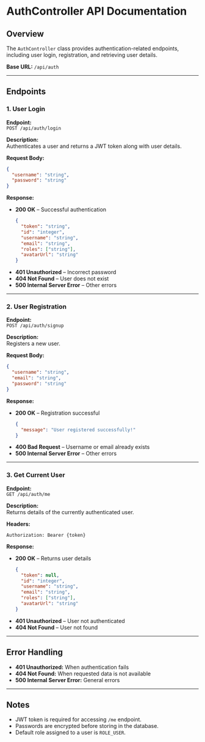 # AuthController API Documentation

## Overview
The `AuthController` class provides authentication-related endpoints, including user login, registration, and retrieving user details.

**Base URL:** `/api/auth`

---

## Endpoints

### 1. User Login

**Endpoint:**  
`POST /api/auth/login`

**Description:**  
Authenticates a user and returns a JWT token along with user details.

**Request Body:**
```json
{
  "username": "string",
  "password": "string"
}
```

**Response:**
- **200 OK** – Successful authentication
  ```json
  {
    "token": "string",
    "id": "integer",
    "username": "string",
    "email": "string",
    "roles": ["string"],
    "avatarUrl": "string"
  }
  ```
- **401 Unauthorized** – Incorrect password
- **404 Not Found** – User does not exist
- **500 Internal Server Error** – Other errors

---

### 2. User Registration

**Endpoint:**  
`POST /api/auth/signup`

**Description:**  
Registers a new user.

**Request Body:**
```json
{
  "username": "string",
  "email": "string",
  "password": "string"
}
```

**Response:**
- **200 OK** – Registration successful
  ```json
  {
    "message": "User registered successfully!"
  }
  ```
- **400 Bad Request** – Username or email already exists
- **500 Internal Server Error** – Other errors

---

### 3. Get Current User

**Endpoint:**  
`GET /api/auth/me`

**Description:**  
Returns details of the currently authenticated user.

**Headers:**
```
Authorization: Bearer {token}
```

**Response:**
- **200 OK** – Returns user details
  ```json
  {
    "token": null,
    "id": "integer",
    "username": "string",
    "email": "string",
    "roles": ["string"],
    "avatarUrl": "string"
  }
  ```
- **401 Unauthorized** – User not authenticated
- **404 Not Found** – User not found

---

## Error Handling
- **401 Unauthorized:** When authentication fails
- **404 Not Found:** When requested data is not available
- **500 Internal Server Error:** General errors

---

## Notes
- JWT token is required for accessing `/me` endpoint.
- Passwords are encrypted before storing in the database.
- Default role assigned to a user is `ROLE_USER`.

